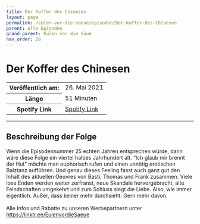 ```yaml
---
title: Der Koffer des Chinesen
layout: page
permalink: /eulen-vor-die-saeue/episoden/Der-Koffer-des-Chinesen
parent: Alle Episoden
grand_parent: Eulen vor die Säue
nav_order: 26
---
```


# Der Koffer des Chinesen
<table class="resp-table dcf-table dcf-table-responsive dcf-table-bordered dcf-table-striped dcf-w-100%">
                    <tbody>
                        <tr>
                            <th scope="row">Veröffentlich am:</th>
                            <td data-label="Veröffentlich am:">26. Mai 2021</td>
                        </tr>
                        <tr>
                            <th scope="row">Länge </th>
                            <td data-label="Länge ">51 Minuten</td>
                        </tr><tr>
                                <th scope="row">Spotify Link</th>
                                <td data-label="Spotify Link"><a href="https://open.spotify.com/episode/3bwnpc0oafjjPo6vQAOtjL">Spotify Link</a></td>
                            </tr></tbody>
                </table>

***

## Beschreibung der Folge

<div>
Wenn die Episodennummer 25 echten Jahren entsprechen würde, dann wäre diese Folge ein viertel halbes Jahrhundert alt. “Ich glaub mir brennt der Hut” möchte man euphorisch rufen und einen unnötig erotischen Balztanz aufführen. Und genau dieses Feeling fasst auch ganz gut den Inhalt des aktuellen Oeuvres von Basti, Thomas und Frank zusammen. Viele lose Enden werden weiter zerfranst, neue Skandale hervorgebracht, alte Feindschaften umgekehrt und zum Schluss siegt die Liebe. Also, wie immer eigentlich. Außer, dass keiner mehr durchsieht. Gern mehr davon. <br>  <br> Alle Infos und Rabatte zu unseren Werbepartnern unter <a href="https://linktr.ee/EulenvordieSaeue">https://linktr.ee/EulenvordieSaeue</a>  
</div>

